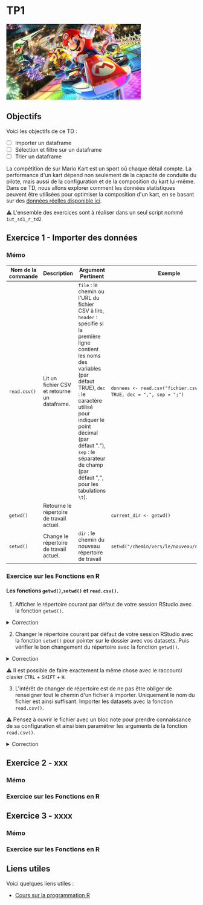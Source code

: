 # TP1

<img src="./img/img1.jpg" alt="" style="height: 200px;">

## Objectifs
Voici les objectifs de ce TD :
- [ ] Importer un dataframe
- [ ] Sélection et filtre sur un dataframe
- [ ] Trier un dataframe 

La compétition de sur Mario Kart est un sport où chaque détail compte. La performance d'un kart dépend non seulement de la capacité de conduite du pilote, mais aussi de la configuration et de la composition du kart lui-même. Dans ce TD, nous allons explorer comment les données statistiques peuvent être utilisées pour optimiser la composition d'un kart, en se basant sur des [données réelles disponible ici](https://www.mariowiki.com/Mario_Kart_8_Deluxe_in-game_statistics).

:warning: L'ensemble des exercices sont à réaliser dans un seul script nommé `iut_sd1_r_td2`

## Exercice 1 - Importer des données

### Mémo
| Nom de la commande | Description | Argument Pertinent | Exemple |
|-------------------|-------------|--------------------|---------|
| `read.csv()` | Lit un fichier CSV et retourne un dataframe. | `file` : le chemin ou l'URL du fichier CSV à lire, `header` : spécifie si la première ligne contient les noms des variables (par défaut TRUE), `dec` : le caractère utilisé pour indiquer le point décimal (par défaut "."), `sep` : le séparateur de champ (par défaut ",", pour les tabulations `\t`). | `donnees <- read.csv("fichier.csv", header = TRUE, dec = ",", sep = ";")` |
| `getwd()` | Retourne le répertoire de travail actuel. | | `current_dir <- getwd()` |
| `setwd()` | Change le répertoire de travail actuel. | `dir` : le chemin du nouveau répertoire de travail | `setwd("/chemin/vers/le/nouveau/repertoire")` |


### Exercice sur les Fonctions en R

#### Les fonctions `getwd()`,`setwd()` et `read.csv()`.

1. Afficher le répertoire courant par défaut de votre session RStudio avec la fonction `getwd()`.
<details>
<summary>Correction</summary>

```r
getwd()
```
</details>

2. Changer le répertoire courant par défaut de votre session RStudio avec la fonction `setwd()` pour pointer sur le dossier avec vos datasets. Puis vérifier le bon changement du répertoire avec la fonction `getwd()`.
<details>
<summary>Correction</summary>

```r
setwd(dir = "C:/Users/Anthony/Documents/asardell/IUT_SD1/dataset")
getwd()
```
</details>

:warning: Il est possible de faire exactement la même chose avec le raccourci clavier `CTRL` + `SHIFT` + `H`.

3. L'intérêt de changer de répertoire est de ne pas être obliger de renseigner tout le chemin d'un fichier à importer. Uniquement le nom du fichier est ainsi suffisant. Importer les datasets avec la fonction `read.csv()`.

:warning: Pensez à ouvrir le fichier avec un bloc note pour prendre connaissance de sa configuration et ainsi bien paramétrer les arguments de la fonction `read.csv()`.

<details>
<summary>Correction</summary>

```r
bodies_karts = read.csv(file = "bodies_karts.csv", header = TRUE, sep = ";", dec = ",")
tires = read.csv(file = "tires.csv", header = TRUE, sep = "\t", dec = ",")
gliders = read.csv(file = "gliders.csv", header = TRUE, sep = "|", dec = ",")
drivers = read.csv(file = "drivers.csv", header = TRUE, sep = ";", dec = ",")
```
</details>




## Exercice 2 - xxx

### Mémo


### Exercice sur les Fonctions en R

## Exercice 3 - xxxx

### Mémo


### Exercice sur les Fonctions en R

## Liens utiles

Voici quelques liens utiles :

- [Cours sur la programmation R](https://asardell.github.io/programmation-r/)



